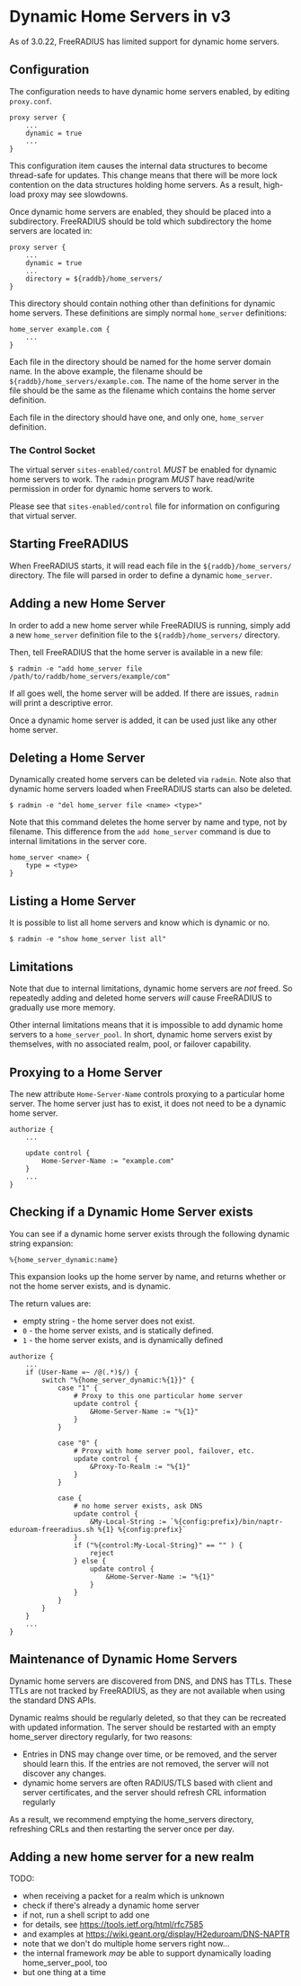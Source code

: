 # Dynamic Home Servers in v3

As of 3.0.22, FreeRADIUS has limited support for dynamic home servers.


## Configuration

The configuration needs to have dynamic home servers enabled, by
editing `proxy.conf`.

```
proxy server {
	...
	dynamic = true
	...
}
```

This configuration item causes the internal data structures to become
thread-safe for updates.  This change means that there will be more
lock contention on the data structures holding home servers.  As a
result, high-load proxy may see slowdowns.

Once dynamic home servers are enabled, they should be placed into
a subdirectory.  FreeRADIUS should be told which subdirectory the
home servers are located in:

```
proxy server {
	...
	dynamic = true
	...
	directory = ${raddb}/home_servers/
}
```

This directory should contain nothing other than definitions for
dynamic home servers.  These definitions are simply normal
`home_server` definitions:

```
home_server example.com {
	...
}
```

Each file in the directory should be named for the home server domain
name.  In the above example, the filename should be
`${raddb}/home_servers/example.com`.  The name of the home server in
the file should be the same as the filename which contains the home
server definition.

Each file in the directory should have one, and only one,
`home_server` definition.


### The Control Socket

The virtual server `sites-enabled/control` *MUST* be enabled for
dynamic home servers to work.  The `radmin` program *MUST* have
read/write permission in order for dynamic home servers to work.

Please see that `sites-enabled/control` file for information on
configuring that virtual server.


## Starting FreeRADIUS

When FreeRADIUS starts, it will read each file in the
`${raddb}/home_servers/` directory.  The file will parsed in order to
define a dynamic `home_server`.


## Adding a new Home Server

In order to add a new home server while FreeRADIUS is running, simply
add a new `home_server` definition file to the
`${raddb}/home_servers/` directory.

Then, tell FreeRADIUS that the home server is available in a new file:

```
$ radmin -e "add home_server file /path/to/raddb/home_servers/example/com"
```

If all goes well, the home server will be added.  If there are issues,
`radmin` will print a descriptive error.

Once a dynamic home server is added, it can be used just like any
other home server.


## Deleting a Home Server

Dynamically created home servers can be deleted via `radmin`.  Note
also that dynamic home servers loaded when FreeRADIUS starts can also be
deleted.

```
$ radmin -e "del home_server file <name> <type>"
```

Note that this command deletes the home server by name and type, not
by filename.  This difference from the `add home_server` command is
due to internal limitations in the server core.

```
home_server <name> {
	type = <type>
}
```


## Listing a Home Server

It is possible to list all home servers and know which is dynamic or no.

```
$ radmin -e "show home_server list all"
```


## Limitations

Note that due to internal limitations, dynamic home servers are _not_
freed.  So repeatedly adding and deleted home servers _will_ cause
FreeRADIUS to gradually use more memory.

Other internal limitations means that it is impossible to add dynamic
home servers to a `home_server_pool`.  In short, dynamic home servers
exist by themselves, with no associated realm, pool, or failover
capability.


## Proxying to a Home Server

The new attribute `Home-Server-Name` controls proxying to a particular
home server.  The home server just has to exist, it does not need to
be a dynamic home server.

```
authorize {
	...

	update control {
		Home-Server-Name := "example.com"
	}
	...
}
```


## Checking if a Dynamic Home Server exists

You can see if a dynamic home server exists through the following
dynamic string expansion:

```
%{home_server_dynamic:name}
```

This expansion looks up the home server by name, and returns whether
or not the home server exists, and is dynamic.

The return values are:

* empty string - the home server does not exist.
* `0` - the home server exists, and is statically defined.
* `1` - the home server exists, and is dynamically defined

```
authorize {
	...
	if (User-Name =~ /@(.*)$/) {
		switch "%{home_server_dynamic:%{1}}" {
			case "1" {
				# Proxy to this one particular home server
				update control {
					&Home-Server-Name := "%{1}"
				}
			}

			case "0" {
				# Proxy with home server pool, failover, etc.
				update control {
					&Proxy-To-Realm := "%{1}"
				}
			}

			case {
				# no home server exists, ask DNS
				update control {
					&My-Local-String := `%{config:prefix}/bin/naptr-eduroam-freeradius.sh %{1} %{config:prefix}`
				}
				if ("%{control:My-Local-String}" == "" ) {
					reject
				} else {
					update control {
						&Home-Server-Name := "%{1}"
					}
				}
			}
		}
	}
	...
}
```

## Maintenance of Dynamic Home Servers

Dynamic home servers are discovered from DNS, and DNS has TTLs. These
TTLs are not tracked by FreeRADIUS, as they are not available when
using the standard DNS APIs.

Dynamic realms should be regularly deleted, so that they can be
recreated with updated information.  The server should be restarted
with an empty home_server directory regularly, for two reasons:

* Entries in DNS may change over time, or be removed, and the server should learn this.
  If the entries are not removed, the server will not discover any changes.
* dynamic home servers are often RADIUS/TLS based with client and server certificates,
  and the server should refresh CRL information regularly

As a result, we recommend emptying the home_servers directory,
refreshing CRLs and then restarting the server once per day.

## Adding a new home server for a new realm

TODO:

* when receiving a packet for a realm which is unknown
* check if there's already a dynamic home server
* if not, run a shell script to add one
* for details, see https://tools.ietf.org/html/rfc7585
* and examples at https://wiki.geant.org/display/H2eduroam/DNS-NAPTR
* note that we don't do multiple home servers right now...
* the internal framework *may* be able to support dynamically loading home_server_pool, too
* but one thing at a time
